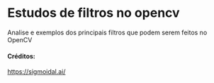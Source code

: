 # Estudos de filtros no opencv

Analise e exemplos dos principais filtros que podem serem feitos no OpenCV

#### Créditos:

https://sigmoidal.ai/